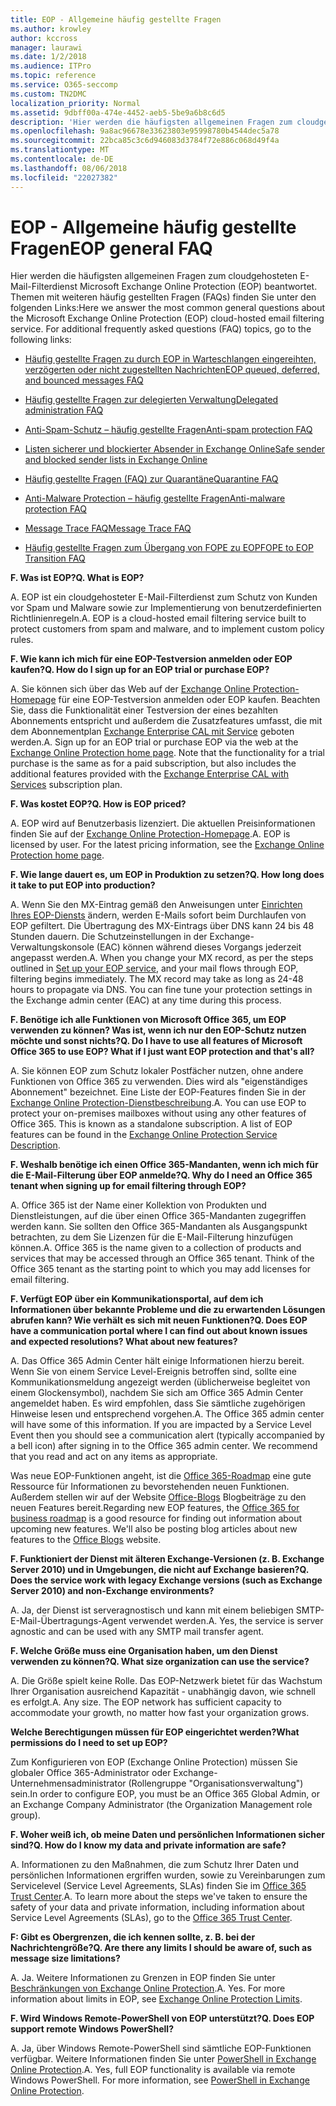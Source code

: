 ```yaml
---
title: EOP - Allgemeine häufig gestellte Fragen
ms.author: krowley
author: kccross
manager: laurawi
ms.date: 1/2/2018
ms.audience: ITPro
ms.topic: reference
ms.service: O365-seccomp
ms.custom: TN2DMC
localization_priority: Normal
ms.assetid: 9dbff00a-474e-4452-aeb5-5be9a6b8c6d5
description: 'Hier werden die häufigsten allgemeinen Fragen zum cloudgehosteten E-Mail-Filterdienst Microsoft Exchange Online Protection (EOP) beantwortet. Themen mit weiteren häufig gestellten Fragen (FAQs) finden Sie unter den folgenden Links:'
ms.openlocfilehash: 9a8ac96678e33623803e95998780b4544dec5a78
ms.sourcegitcommit: 22bca85c3c6d946083d3784f72e886c068d49f4a
ms.translationtype: MT
ms.contentlocale: de-DE
ms.lasthandoff: 08/06/2018
ms.locfileid: "22027382"
---
```

# <a name="eop-general-faq"></a><span data-ttu-id="4fabb-104">EOP - Allgemeine häufig gestellte Fragen</span><span class="sxs-lookup"><span data-stu-id="4fabb-104">EOP general FAQ</span></span>

<span data-ttu-id="4fabb-p102">Hier werden die häufigsten allgemeinen Fragen zum cloudgehosteten E-Mail-Filterdienst Microsoft Exchange Online Protection (EOP) beantwortet. Themen mit weiteren häufig gestellten Fragen (FAQs) finden Sie unter den folgenden Links:</span><span class="sxs-lookup"><span data-stu-id="4fabb-p102">Here we answer the most common general questions about the Microsoft Exchange Online Protection (EOP) cloud-hosted email filtering service. For additional frequently asked questions (FAQ) topics, go to the following links:</span></span>
  
- [<span data-ttu-id="4fabb-107">Häufig gestellte Fragen zu durch EOP in Warteschlangen eingereihten, verzögerten oder nicht zugestellten Nachrichten</span><span class="sxs-lookup"><span data-stu-id="4fabb-107">EOP queued, deferred, and bounced messages FAQ</span></span>](eop-queued-deferred-and-bounced-messages-faq.md)
    
- [<span data-ttu-id="4fabb-108">Häufig gestellte Fragen zur delegierten Verwaltung</span><span class="sxs-lookup"><span data-stu-id="4fabb-108">Delegated administration FAQ</span></span>](delegated-administration-faq.md)
    
- [<span data-ttu-id="4fabb-109">Anti-Spam-Schutz – häufig gestellte Fragen</span><span class="sxs-lookup"><span data-stu-id="4fabb-109">Anti-spam protection FAQ</span></span>](../anti-spam-protection-faq.md)
    
- [<span data-ttu-id="4fabb-110">Listen sicherer und blockierter Absender in Exchange Online</span><span class="sxs-lookup"><span data-stu-id="4fabb-110">Safe sender and blocked sender lists in Exchange Online</span></span>](../safe-sender-and-blocked-sender-lists-faq.md)
    
- [<span data-ttu-id="4fabb-111">Häufig gestellte Fragen (FAQ) zur Quarantäne</span><span class="sxs-lookup"><span data-stu-id="4fabb-111">Quarantine FAQ</span></span>](../quarantine-faq.md)
    
- [<span data-ttu-id="4fabb-112">Anti-Malware Protection – häufig gestellte Fragen</span><span class="sxs-lookup"><span data-stu-id="4fabb-112">Anti-malware protection FAQ </span></span>](../anti-malware-protection-faq-eop.md)
    
- [<span data-ttu-id="4fabb-113">Message Trace FAQ</span><span class="sxs-lookup"><span data-stu-id="4fabb-113">Message Trace FAQ</span></span>](http://technet.microsoft.com/library/aa49e3f9-a5b1-4410-aac2-ddbbf3f5bfb2.aspx)
    
- [<span data-ttu-id="4fabb-114">Häufig gestellte Fragen zum Übergang von FOPE zu EOP</span><span class="sxs-lookup"><span data-stu-id="4fabb-114">FOPE to EOP Transition FAQ</span></span>](http://technet.microsoft.com/library/e0e76b89-b0d3-4c0a-bfc8-137b579e983b.aspx)
    
 <span data-ttu-id="4fabb-115">**F. Was ist EOP?**</span><span class="sxs-lookup"><span data-stu-id="4fabb-115">**Q. What is EOP?**</span></span>
  
<span data-ttu-id="4fabb-p103">A. EOP ist ein cloudgehosteter E-Mail-Filterdienst zum Schutz von Kunden vor Spam und Malware sowie zur Implementierung von benutzerdefinierten Richtlinienregeln.</span><span class="sxs-lookup"><span data-stu-id="4fabb-p103">A. EOP is a cloud-hosted email filtering service built to protect customers from spam and malware, and to implement custom policy rules.</span></span>
  
 <span data-ttu-id="4fabb-118">**F. Wie kann ich mich für eine EOP-Testversion anmelden oder EOP kaufen?**</span><span class="sxs-lookup"><span data-stu-id="4fabb-118">**Q. How do I sign up for an EOP trial or purchase EOP?**</span></span>
  
<span data-ttu-id="4fabb-p104">A. Sie können sich über das Web auf der [Exchange Online Protection-Homepage](https://go.microsoft.com/fwlink/p/?LinkId=279912) für eine EOP-Testversion anmelden oder EOP kaufen. Beachten Sie, dass die Funktionalität einer Testversion der eines bezahlten Abonnements entspricht und außerdem die Zusatzfeatures umfasst, die mit dem Abonnementplan [Exchange Enterprise CAL mit Service](https://go.microsoft.com/fwlink/p/?LinkId=320619) geboten werden.</span><span class="sxs-lookup"><span data-stu-id="4fabb-p104">A. Sign up for an EOP trial or purchase EOP via the web at the [Exchange Online Protection home page](https://go.microsoft.com/fwlink/p/?LinkId=279912). Note that the functionality for a trial purchase is the same as for a paid subscription, but also includes the additional features provided with the [Exchange Enterprise CAL with Services](https://go.microsoft.com/fwlink/p/?LinkId=320619) subscription plan.</span></span> 
  
 <span data-ttu-id="4fabb-122">**F. Was kostet EOP?**</span><span class="sxs-lookup"><span data-stu-id="4fabb-122">**Q. How is EOP priced?**</span></span>
  
<span data-ttu-id="4fabb-p105">A. EOP wird auf Benutzerbasis lizenziert. Die aktuellen Preisinformationen finden Sie auf der [Exchange Online Protection-Homepage](https://go.microsoft.com/fwlink/p/?LinkId=279912).</span><span class="sxs-lookup"><span data-stu-id="4fabb-p105">A. EOP is licensed by user. For the latest pricing information, see the [Exchange Online Protection home page](https://go.microsoft.com/fwlink/p/?LinkId=279912).</span></span>
  
 <span data-ttu-id="4fabb-126">**F. Wie lange dauert es, um EOP in Produktion zu setzen?**</span><span class="sxs-lookup"><span data-stu-id="4fabb-126">**Q. How long does it take to put EOP into production?**</span></span>
  
<span data-ttu-id="4fabb-p106">A. Wenn Sie den MX-Eintrag gemäß den Anweisungen unter [Einrichten Ihres EOP-Diensts](set-up-your-eop-service.md) ändern, werden E-Mails sofort beim Durchlaufen von EOP gefiltert. Die Übertragung des MX-Eintrags über DNS kann 24 bis 48 Stunden dauern. Die Schutzeinstellungen in der Exchange-Verwaltungskonsole (EAC) können während dieses Vorgangs jederzeit angepasst werden.</span><span class="sxs-lookup"><span data-stu-id="4fabb-p106">A. When you change your MX record, as per the steps outlined in [Set up your EOP service](set-up-your-eop-service.md), and your mail flows through EOP, filtering begins immediately. The MX record may take as long as 24-48 hours to propagate via DNS. You can fine tune your protection settings in the Exchange admin center (EAC) at any time during this process.</span></span>
  
 <span data-ttu-id="4fabb-131">**F. Benötige ich alle Funktionen von Microsoft Office 365, um EOP verwenden zu können? Was ist, wenn ich nur den EOP-Schutz nutzen möchte und sonst nichts?**</span><span class="sxs-lookup"><span data-stu-id="4fabb-131">**Q. Do I have to use all features of Microsoft Office 365 to use EOP? What if I just want EOP protection and that's all?**</span></span>
  
<span data-ttu-id="4fabb-p107">A. Sie können EOP zum Schutz lokaler Postfächer nutzen, ohne andere Funktionen von Office 365 zu verwenden. Dies wird als "eigenständiges Abonnement" bezeichnet. Eine Liste der EOP-Features finden Sie in der [Exchange Online Protection-Dienstbeschreibung](https://go.microsoft.com/fwlink/p/?LinkId=320619).</span><span class="sxs-lookup"><span data-stu-id="4fabb-p107">A. You can use EOP to protect your on-premises mailboxes without using any other features of Office 365. This is known as a standalone subscription. A list of EOP features can be found in the [Exchange Online Protection Service Description](https://go.microsoft.com/fwlink/p/?LinkId=320619).</span></span>
  
 <span data-ttu-id="4fabb-136">**F. Weshalb benötige ich einen Office 365-Mandanten, wenn ich mich für die E-Mail-Filterung über EOP anmelde?**</span><span class="sxs-lookup"><span data-stu-id="4fabb-136">**Q. Why do I need an Office 365 tenant when signing up for email filtering through EOP?**</span></span>
  
<span data-ttu-id="4fabb-p108">A. Office 365 ist der Name einer Kollektion von Produkten und Dienstleistungen, auf die über einen Office 365-Mandanten zugegriffen werden kann. Sie sollten den Office 365-Mandanten als Ausgangspunkt betrachten, zu dem Sie Lizenzen für die E-Mail-Filterung hinzufügen können.</span><span class="sxs-lookup"><span data-stu-id="4fabb-p108">A. Office 365 is the name given to a collection of products and services that may be accessed through an Office 365 tenant. Think of the Office 365 tenant as the starting point to which you may add licenses for email filtering.</span></span>
  
 <span data-ttu-id="4fabb-140">**F. Verfügt EOP über ein Kommunikationsportal, auf dem ich Informationen über bekannte Probleme und die zu erwartenden Lösungen abrufen kann? Wie verhält es sich mit neuen Funktionen?**</span><span class="sxs-lookup"><span data-stu-id="4fabb-140">**Q. Does EOP have a communication portal where I can find out about known issues and expected resolutions? What about new features?**</span></span>
  
<span data-ttu-id="4fabb-p109">A. Das Office 365 Admin Center hält einige Informationen hierzu bereit. Wenn Sie von einem Service Level-Ereignis betroffen sind, sollte eine Kommunikationsmeldung angezeigt werden (üblicherweise begleitet von einem Glockensymbol), nachdem Sie sich am Office 365 Admin Center angemeldet haben. Es wird empfohlen, dass Sie sämtliche zugehörigen Hinweise lesen und entsprechend vorgehen.</span><span class="sxs-lookup"><span data-stu-id="4fabb-p109">A. The Office 365 admin center will have some of this information. If you are impacted by a Service Level Event then you should see a communication alert (typically accompanied by a bell icon) after signing in to the Office 365 admin center. We recommend that you read and act on any items as appropriate.</span></span>
  
<span data-ttu-id="4fabb-p110">Was neue EOP-Funktionen angeht, ist die [Office 365-Roadmap](https://office.microsoft.com/en-us/products/office-365-roadmap-FX104343353.aspx) eine gute Ressource für Informationen zu bevorstehenden neuen Funktionen. Außerdem stellen wir auf der Website [Office-Blogs](https://go.microsoft.com/fwlink/p/?LinkId=392724) Blogbeiträge zu den neuen Features bereit.</span><span class="sxs-lookup"><span data-stu-id="4fabb-p110">Regarding new EOP features, the [Office 365 for business roadmap](https://office.microsoft.com/en-us/products/office-365-roadmap-FX104343353.aspx) is a good resource for finding out information about upcoming new features. We'll also be posting blog articles about new features to the [Office Blogs](https://go.microsoft.com/fwlink/p/?LinkId=392724) website.</span></span> 
  
 <span data-ttu-id="4fabb-147">**F. Funktioniert der Dienst mit älteren Exchange-Versionen (z. B. Exchange Server 2010) und in Umgebungen, die nicht auf Exchange basieren?**</span><span class="sxs-lookup"><span data-stu-id="4fabb-147">**Q. Does the service work with legacy Exchange versions (such as Exchange Server 2010) and non-Exchange environments?**</span></span>
  
<span data-ttu-id="4fabb-p111">A. Ja, der Dienst ist serveragnostisch und kann mit einem beliebigen SMTP-E-Mail-Übertragungs-Agent verwendet werden.</span><span class="sxs-lookup"><span data-stu-id="4fabb-p111">A. Yes, the service is server agnostic and can be used with any SMTP mail transfer agent.</span></span>
  
 <span data-ttu-id="4fabb-150">**F. Welche Größe muss eine Organisation haben, um den Dienst verwenden zu können?**</span><span class="sxs-lookup"><span data-stu-id="4fabb-150">**Q. What size organization can use the service?**</span></span>
  
<span data-ttu-id="4fabb-p112">A. Die Größe spielt keine Rolle. Das EOP-Netzwerk bietet für das Wachstum Ihrer Organisation ausreichend Kapazität - unabhängig davon, wie schnell es erfolgt.</span><span class="sxs-lookup"><span data-stu-id="4fabb-p112">A. Any size. The EOP network has sufficient capacity to accommodate your growth, no matter how fast your organization grows.</span></span>
  
 <span data-ttu-id="4fabb-154">**Welche Berechtigungen müssen für EOP eingerichtet werden?**</span><span class="sxs-lookup"><span data-stu-id="4fabb-154">**What permissions do I need to set up EOP?**</span></span>
  
<span data-ttu-id="4fabb-155">Zum Konfigurieren von EOP (Exchange Online Protection) müssen Sie globaler Office 365-Administrator oder Exchange-Unternehmensadministrator (Rollengruppe "Organisationsverwaltung") sein.</span><span class="sxs-lookup"><span data-stu-id="4fabb-155">In order to configure EOP, you must be an Office 365 Global Admin, or an Exchange Company Administrator (the Organization Management role group).</span></span>
  
 <span data-ttu-id="4fabb-156">**F. Woher weiß ich, ob meine Daten und persönlichen Informationen sicher sind?**</span><span class="sxs-lookup"><span data-stu-id="4fabb-156">**Q. How do I know my data and private information are safe?**</span></span>
  
<span data-ttu-id="4fabb-p113">A. Informationen zu den Maßnahmen, die zum Schutz Ihrer Daten und persönlichen Informationen ergriffen wurden, sowie zu Vereinbarungen zum Servicelevel (Service Level Agreements, SLAs) finden Sie im [Office 365 Trust Center](https://go.microsoft.com/fwlink/p/?LinkId=285405).</span><span class="sxs-lookup"><span data-stu-id="4fabb-p113">A. To learn more about the steps we've taken to ensure the safety of your data and private information, including information about Service Level Agreements (SLAs), go to the [Office 365 Trust Center](https://go.microsoft.com/fwlink/p/?LinkId=285405).</span></span>
  
 <span data-ttu-id="4fabb-159">**F: Gibt es Obergrenzen, die ich kennen sollte, z. B. bei der Nachrichtengröße?**</span><span class="sxs-lookup"><span data-stu-id="4fabb-159">**Q. Are there any limits I should be aware of, such as message size limitations?**</span></span>
  
<span data-ttu-id="4fabb-p114">A. Ja. Weitere Informationen zu Grenzen in EOP finden Sie unter [Beschränkungen von Exchange Online Protection](https://go.microsoft.com/fwlink/p/?LinkId=402617).</span><span class="sxs-lookup"><span data-stu-id="4fabb-p114">A. Yes. For more information about limits in EOP, see [Exchange Online Protection Limits](https://go.microsoft.com/fwlink/p/?LinkId=402617).</span></span> 
  
 <span data-ttu-id="4fabb-163">**F. Wird Windows Remote-PowerShell von EOP unterstützt?**</span><span class="sxs-lookup"><span data-stu-id="4fabb-163">**Q. Does EOP support remote Windows PowerShell?**</span></span>
  
<span data-ttu-id="4fabb-p115">A. Ja, über Windows Remote-PowerShell sind sämtliche EOP-Funktionen verfügbar. Weitere Informationen finden Sie unter [PowerShell in Exchange Online Protection](http://technet.microsoft.com/library/f7918a88-774a-405e-945b-bc2f5ee9f748.aspx).</span><span class="sxs-lookup"><span data-stu-id="4fabb-p115">A. Yes, full EOP functionality is available via remote Windows PowerShell. For more information, see [PowerShell in Exchange Online Protection](http://technet.microsoft.com/library/f7918a88-774a-405e-945b-bc2f5ee9f748.aspx).</span></span>
  

